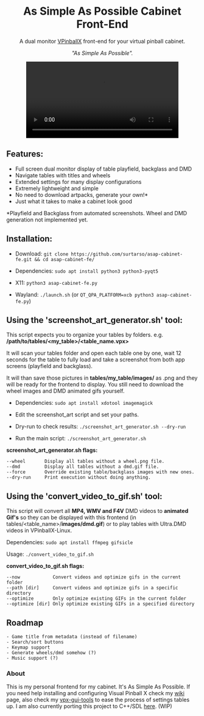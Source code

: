 <h1 align="center">As Simple As Possible Cabinet Front-End</h1>

<p align="center">A dual monitor <a href="https://github.com/vpinball/vpinball">VPinballX</a> front-end for your virtual pinball cabinet.</p>
<p align="center"><i>"As Simple As Possible".</i></p>

<div align="center">
  <video src="https://github.com/user-attachments/assets/f376adfc-9481-4237-b67c-2585570cee4c" width="400" />
</div>

## Features:
- Full screen dual monitor display of table playfield, backglass and DMD
- Navigate tables with titles and wheels
- Extended settings for many display configurations
- Extremely lightweight and simple
- No need to download artpacks, generate your own!*
- Just what it takes to make a cabinet look good

*Playfield and Backglass from automated screenshots. Wheel and DMD generation not implemented yet.

## Installation:

- Download: `git clone https://github.com/surtarso/asap-cabinet-fe.git && cd asap-cabinet-fe/`

- Dependencies: `sudo apt install python3 python3-pyqt5`

- X11: `python3 asap-cabinet-fe.py`

- Wayland: `./launch.sh` (or `QT_QPA_PLATFORM=xcb python3 asap-cabinet-fe.py`)

## Using the 'screenshot_art_generator.sh' tool:

This script expects you to organize your tables by folders.
e.g. **/path/to/tables/<my_table>/<table_name.vpx>**

It will scan your tables folder and open each table one by one, wait 12 seconds for the table to fully load and take a screenshot from both app screens (playfield and backglass).

It will than save those pictures in **tables/my_table/images/** as .png and they will be ready for the frontend to display. You still need to download the wheel images and DMD animated gifs yourself.

- Dependencies: `sudo apt install xdotool imagemagick`

- Edit the screenshot_art script and set your paths.

- Dry-run to check results: `./screenshot_art_generator.sh --dry-run`

- Run the main script: `./screenshot_art_generator.sh`

**screenshot_art_generator.sh flags:** 

    --wheel       Display all tables without a wheel.png file.
    --dmd         Display all tables without a dmd.gif file.
    --force       Override existing table/backglass images with new ones.
    --dry-run     Print execution without doing anything.

## Using the 'convert_video_to_gif.sh' tool:

This script will convert all **MP4, WMV and F4V** DMD videos to **animated Gif's** so they can be displayed with this frontend (in tables/<table_name>/**images/dmd.gif**) or to play tables with Ultra.DMD videos in VPinballX-Linux.

Dependencies: `sudo apt install ffmpeg gifsicle`

Usage: `./convert_video_to_gif.sh`

**convert_video_to_gif.sh flags:**

    --now            Convert videos and optimize gifs in the current folder
    --path [dir]     Convert videos and optimize gifs in a specific directory
    --optimize       Only optimize existing GIFs in the current folder
    --optimize [dir] Only optimize existing GIFs in a specified directory

## Roadmap
    - Game title from metadata (instead of filename)
    - Search/sort buttons
    - Keymap support
    - Generate wheels/dmd somehow (?)
    - Music support (?)

### About

This is my personal frontend for my cabinet. It's As Simple As Possible. If you need help installing and configuring Visual Pinball X check my [wiki](https://github.com/surtarso/vpx-gui-tools/wiki/Visual-Pinball-X-on-Debian-Linux) page, also check my [vpx-gui-tools](https://github.com/surtarso/vpx-gui-tools/) to ease the process of settings tables up. I am also currently porting this project to C++/SDL [here](https://github.com/surtarso/ASAPCabinetFE/). (WIP)

